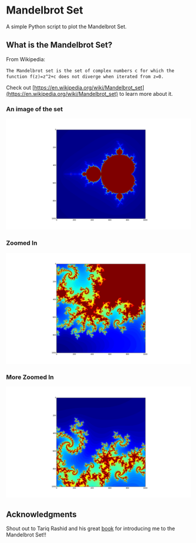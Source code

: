 # Mandelbrot Set
A simple Python script to plot the Mandelbrot Set.

## What is the Mandelbrot Set?
From Wikipedia:
```
The Mandelbrot set is the set of complex numbers c for which the function f(z)=z^2+c does not diverge when iterated from z=0.
```
Check out [https://en.wikipedia.org/wiki/Mandelbrot_set](https://en.wikipedia.org/wiki/Mandelbrot_set) to learn more about it.

### An image of the set
![Zoomed In](img/mandelbrot.png)

### Zoomed In
![Zoomed In](img/mandelbrot_zoomed.png)

### More Zoomed In
![More Zoomed In](img/mandelbrot_more_zoomed.png)

## Acknowledgments
Shout out to Tariq Rashid and his great [book](https://www.amazon.com/Make-Your-Mandelbrot-Tariq-Rashid/dp/1500552968/ref=sr_1_4?ie=UTF8&qid=1480579504&sr=8-4&keywords=mandelbrot) for introducing me to the Mandelbrot Set!!
